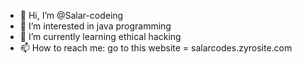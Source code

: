 - 👋 Hi, I’m @Salar-codeing
- 👀 I’m interested in java programming
- 🌱 I’m currently learning ethical hacking
- 📫 How to reach me: go to this website = salarcodes.zyrosite.com

<!---
Salar-codeing/Salar-codeing is a ✨ special ✨ repository because its `README.md` (this file) appears on your GitHub profile.
You can click the Preview link to take a look at your changes.
--->
